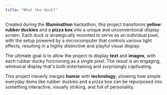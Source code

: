 ```yaml
---
titla: "What the duck?"
---
```


Created during the **Illuminathon** hackathon, this project transforms **yellow rubber duckies** and a **pizza box** into a unique and unconventional display screen. Each duck is strategically mounted to serve as an individual pixel, with the setup powered by a microcomputer that controls various light effects, resulting in a highly distinctive and playful visual display.

The ultimate goal is to allow the project to display **text** and **images**, with each rubber ducky functioning as a single pixel. The result is an engaging, whimsical display that's both entertaining and surprisingly captivating.

This project cleverly merges **humor** with **technology**, showing how simple everyday items like rubber duckies and a pizza box can be repurposed into something interactive, visually striking, and full of personality.